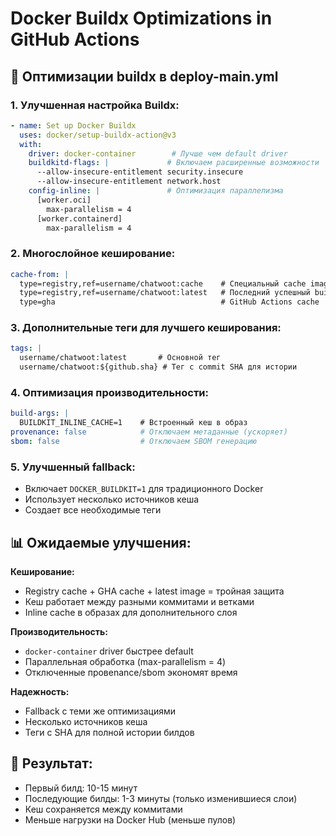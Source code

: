 # Docker Buildx Optimizations in GitHub Actions

## 🚀 Оптимизации buildx в deploy-main.yml

### 1. **Улучшенная настройка Buildx:**
```yaml
- name: Set up Docker Buildx
  uses: docker/setup-buildx-action@v3
  with:
    driver: docker-container        # Лучше чем default driver
    buildkitd-flags: |             # Включаем расширенные возможности
      --allow-insecure-entitlement security.insecure
      --allow-insecure-entitlement network.host
    config-inline: |               # Оптимизация параллелизма
      [worker.oci]
        max-parallelism = 4
      [worker.containerd]
        max-parallelism = 4
```

### 2. **Многослойное кеширование:**
```yaml
cache-from: |
  type=registry,ref=username/chatwoot:cache    # Специальный cache image
  type=registry,ref=username/chatwoot:latest   # Последний успешный build
  type=gha                                     # GitHub Actions cache
```

### 3. **Дополнительные теги для лучшего кеширования:**
```yaml
tags: |
  username/chatwoot:latest       # Основной тег
  username/chatwoot:${github.sha} # Тег с commit SHA для истории
```

### 4. **Оптимизация производительности:**
```yaml
build-args: |
  BUILDKIT_INLINE_CACHE=1    # Встроенный кеш в образ
provenance: false            # Отключаем метаданные (ускоряет)
sbom: false                  # Отключаем SBOM генерацию
```

### 5. **Улучшенный fallback:**
- Включает `DOCKER_BUILDKIT=1` для традиционного Docker
- Использует несколько источников кеша
- Создает все необходимые теги

## 📊 Ожидаемые улучшения:

**Кеширование:**
- Registry cache + GHA cache + latest image = тройная защита
- Кеш работает между разными коммитами и ветками
- Inline cache в образах для дополнительного слоя

**Производительность:**
- `docker-container` driver быстрее default
- Параллельная обработка (max-parallelism = 4)
- Отключенные провenance/sbom экономят время

**Надежность:**
- Fallback с теми же оптимизациями
- Несколько источников кеша
- Теги с SHA для полной истории билдов

## 🎯 Результат:
- Первый билд: 10-15 минут
- Последующие билды: 1-3 минуты (только изменившиеся слои)
- Кеш сохраняется между коммитами
- Меньше нагрузки на Docker Hub (меньше пулов)

